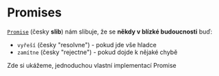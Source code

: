# Promises

[`Promise`](https://kevinyckim33.medium.com/what-are-promises-in-javascript-f1a5fc5b34bf) (česky **slib**) nám slibuje, že se **někdy v blízké budoucnosti** buď:

- `vyřeší` (česky "resolvne") - pokud jde vše hladce
- `zamítne` (česky "rejectne") - pokud dojde k nějaké chybě

Zde si ukážeme, jednoduchou vlastní implementací Promise

